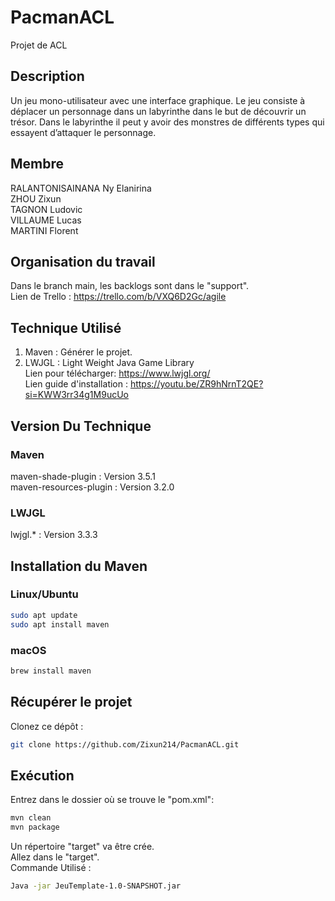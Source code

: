 # PacmanACL
Projet de ACL
## Description
Un jeu mono-utilisateur avec une interface
graphique. Le jeu consiste à déplacer un personnage dans un labyrinthe dans le but de
découvrir un trésor. Dans le labyrinthe il peut y avoir des monstres de différents types qui
essayent d’attaquer le personnage.
## Membre
RALANTONISAINANA Ny Elanirina<br>
ZHOU Zixun<br>
TAGNON Ludovic<br>
VILLAUME Lucas<br>
MARTINI Florent
## Organisation du travail
Dans le branch main, les backlogs sont dans le "support".<br>
Lien de Trello : 
https://trello.com/b/VXQ6D2Gc/agile
## Technique Utilisé
1. Maven : Générer le projet.
2. LWJGL : Light Weight Java Game Library<br>
Lien pour télécharger: https://www.lwjgl.org/ <br>
Lien guide d'installation : https://youtu.be/ZR9hNrnT2QE?si=KWW3rr34g1M9ucUo

## Version Du Technique
### Maven
maven-shade-plugin : Version 3.5.1<br>
maven-resources-plugin : Version 3.2.0
### LWJGL
lwjgl.* : Version 3.3.3

## Installation du Maven
### Linux/Ubuntu
```bash
sudo apt update
sudo apt install maven
```
### macOS
```bash
brew install maven
```
## Récupérer le projet
Clonez ce dépôt :
```bash
git clone https://github.com/Zixun214/PacmanACL.git
```
## Exécution
Entrez dans le dossier où se trouve le "pom.xml":<br>
```bash
mvn clean
mvn package
```

Un répertoire "target" va être crée.<br>
Allez dans le "target".<br>
Commande Utilisé : 
```bash
Java -jar JeuTemplate-1.0-SNAPSHOT.jar
```

